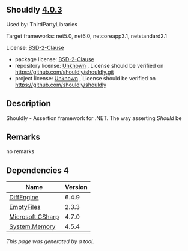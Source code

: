 Shouldly [4.0.3](https://www.nuget.org/packages/Shouldly/4.0.3)
--------------------

Used by: ThirdPartyLibraries

Target frameworks: net5.0, net6.0, netcoreapp3.1, netstandard2.1

License: [BSD-2-Clause](../../../../licenses/bsd-2-clause) 

- package license: [BSD-2-Clause](https://licenses.nuget.org/BSD-2-Clause) 
- repository license: [Unknown](https://github.com/shouldly/shouldly.git) , License should be verified on https://github.com/shouldly/shouldly.git
- project license: [Unknown](https://github.com/shouldly/shouldly) , License should be verified on https://github.com/shouldly/shouldly

Description
-----------
Shouldly - Assertion framework for .NET. The way asserting *Should* be

Remarks
-----------
no remarks


Dependencies 4
-----------

|Name|Version|
|----------|:----|
|[DiffEngine](../../../../packages/nuget.org/diffengine/6.4.9)|6.4.9|
|[EmptyFiles](../../../../packages/nuget.org/emptyfiles/2.3.3)|2.3.3|
|[Microsoft.CSharp](../../../../packages/nuget.org/microsoft.csharp/4.7.0)|4.7.0|
|[System.Memory](../../../../packages/nuget.org/system.memory/4.5.4)|4.5.4|

*This page was generated by a tool.*